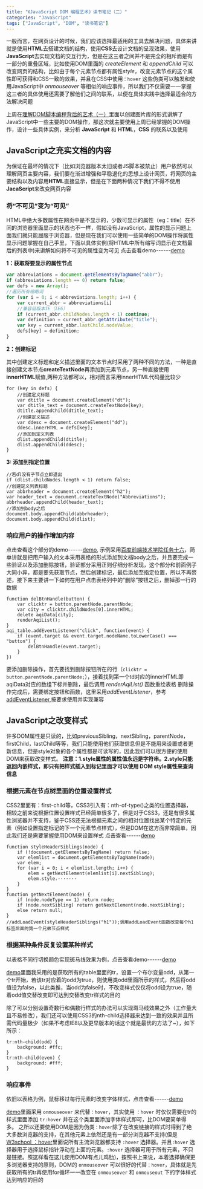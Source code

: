 ```yaml
---
title: "《JavaScript DOM 编程艺术》读书笔记（二）"
categories: "JavaScript"
tags: ["JavaScript", "DOM", "读书笔记"]
---
```



一般而言，在网页设计的时候，我们应该选择最适用的工具去解决问题，具体来讲就是使用**HTML**去搭建文档的结构，使用**CSS**去设计文档的呈现效果，使用**JavaScript**去实现文档的交互行为，但是在这三者之间并不是完全的相斥而是有一部分的重叠区域，比如使用DOM里面的 *createElement* 和 *appendChild* 可以改变网页的结构，比如由于每个元素节点都有属性*style*，改变元素节点的这个属性即可获得和CSS一致的效果，并且在CSS中使用`：hover` 这些伪类可以触发和使用JavaScript中 *onmouseover* 等相似的响应事件，所以我们不仅需要一一掌握这三者的具体使用还需要了解他们之间的联系，以便在具体实践中选择最适合的方法解决问题

上周在[理解DOM脚本编程背后的艺术（一）](http://ppmenghome.com/javascript/Javascript-DOM1/)里面以创建图片库的形式讲解了JavaScript中一些主要的DOM操作，那这次就主要使用上周已经掌握的DOM操作，设计一些具体实例，来分析 **JavaScript** 和 **HTML**，**CSS** 的联系以及使用

## JavaScript之充实文档的内容
为保证在最坏的情况下（比如浏览器版本太旧或者JS脚本被禁止）用户依然可以理解网页主要内容，我们要在渐进增强和平稳退化的思想上设计网页，将网页的主要结构以及内容用**HTML**直接显示，但是在下面两种情况下我们不得不使用**JacaScript**来改变网页内容

### 将“不可见”变为“可见”
HTML中绝大多数属性在网页中是不显示的，少数可显示的属性（eg：title）在不同的浏览器里面显示的状态也不一样，假如没有JavaScript，属性的显示问题上面我们就只能屈服于浏览器，但是现在我们可以使用一些简单的DOM操作将属性显示问题掌握在自己手里，下面以具体实例(将HTML中所有缩写词显示在文档最后的列表中)来讲解如何将不可见的属性变为可见
点击查看demo------[demo](http://codepen.io/ppmeng/pen/dMdMzQ)

**1：获取将要显示的属性节点**
```JavaScript
var abbreviations = document.getElementsByTagName("abbr");
if (abbreviations.length == 0) return false;
var defs = new Array();
//遍历所有缩略词
for (var i = 0; i < abbreviations.length; i++) {
	var current_abbr = abbreviations[i]
	//兼容低版本IE（IE6）
	if (current_abbr.childNodes.length < 1) continue;
	var definition = current_abbr.getAttribute("title");
	var key = current_abbr.lastChild.nodeValue;
	defs[key] = definition;
}
```
**2：创建标记**

其中创建定义标题和定义描述里面的文本节点时采用了两种不同的方法，一种是直接创建文本节点**createTextNode**再添加到元素节点，另一种直接使用**innerHTML**赋值,两种方法都可以，相对而言采用innerHTML代码量比较少
```
for (key in defs) {
	//创建定义标题
	var dtitle = document.createElement("dt");
	var dtitle_text = document.createTextNode(key);
    dtitle.appendChild(dtitle_text);
    //创建定义描述
	var ddesc = document.createElement("dd");
	ddesc.innerHTML = defs[key];
    //添加到定义列表
	dlist.appendChild(dtitle);
	dlist.appendChild(ddesc);
}
```
**3: 添加到指定位置**
```
//若dl没有子节点立即退出
if (dlist.childNodes.length < 1) return false;
//创建定义列表标题
var abbrheader = document.createElement("h2");
var header_text = document.createTextNode("Abbreviations");
abbrheader.appendChild(header_text);
//添加到body之后
document.body.appendChild(abbrheader);
document.body.appendChild(dlist);
```
### 响应用户的操作增加内容
点击查看这个部分的demo------[demo](http://ppmeng.github.io/baidu.IFE2016/task2/task2-4/task2-4.html),
示例采用[百度前端技术学院任务十六](http://ife.baidu.com/task/detail?taskId=16)，简单讲就是把用户输入的文本采用表格的形式添加到文档body之后，并且要完成一些验证以及添加删除按钮，验证部分采用正则仔细分析发现，这个部分和前面例子大同小异，都是要先获取节点，然后创建标记，最后添加至指定位置，所以不再赘述，接下来主要讲一下如何在用户点击表格列中的“删除”按钮之后，删掉那一行的数据
```
function delBtnHandle(button) {
	var clicktr = button.parentNode.parentNode;
    var city = clicktr.childNodes[0].innerHTML;
    delete aqiData[city];
    renderAqiList();
}
aqi_table.addEventListener("click", function(event) {
    if (event.target && event.target.nodeName.toLowerCase() === "button") {
        delBtnHandle(event.target);
    }
})
```
要添加删除操作，首先要找到删除按钮所在的行（`clicktr = button.parentNode.parentNode;`），接着找到第一个td对应的innerHTML即aqiData对应的数组下标并删除，最后调用 *renderAqiList()* 函数重绘表格
删除操作完成后，需要绑定按钮和函数，这里采用*addEventListener*，参考[addEventListener](http://www.runoob.com/jsref/met-element-addeventlistener.html),按要求使用并实现兼容

## JavaScript之改变样式
许多DOM属性是只读的，比如previousSibling，nextSibling，parentNode，firstChild，lastChild等等，我们只能使用他们获取信息但是不能用来设置或者更新信息，但是style对象的各个属性都是可读写的，因此我们可以很方便的使用DOM来获取改变样式。 **注意：1.style属性的属性值永远是字符串。2.style只能返回内嵌样式，即只有把样式插入到标记里面才可以使用 DOM style属性来查询信息**

### 根据元素在节点树里面的位置设置样式
CSS2里面有：first-child等，CSS3引入有：nth-of-type()之类的位置选择器，相较之前来说根据位置设置样式已经简单很多了，但是对于CSS3，还是有很多属性浏览器并不支持，鉴于CSS还无法根据元素之间的相对位置找出某个特定的元素（例如设置指定标记的下一个元素节点样式），但是DOM在这方面非常简单，因此我们还是需要掌握使用DOM来设置样式
点击查看------[demo](http://codepen.io/ppmeng/pen/BKYLVv)
```
function styleHeaderSiblings(node) {
    if (!document.getElementsByTagName) return false;
    var elemlist = document.getElementsByTagName(node);
    var elem;
    for (var i = 0; i < elemlist.length; i++) {
    	elem = getNextElement(elemlist[i].nextSibling);
    	elem.style.·······
    }
}
function getNextElement(node) {
	if (node.nodeType == 1) return node;
	if (node.nextSibling) return getNextElement(node.nextSibling);
    else return null; 
}
//addLoadEvent(styleHeaderSiblings("h1"));调用addLoadEvent函数改变每个h1标签后面的第一个兄弟节点样式
```
### 根据某种条件反复设置某种样式
以表格不同行切换颜色实现斑马线效果为例，点击查看demo------[demo](http://codepen.io/ppmeng/pen/xVYEJq)

[demo](http://codepen.io/ppmeng/pen/xVYEJq)里面我采用的是获取所有的table里面的tr，设置一个布尔变量odd，从第一个tr开始，若该tr对应着的odd为true，则使用类odd里面所示的样式，然后将odd值设为false，以此类推，当odd为false时，不改变样式仅仅将odd设为true，随着odd值交替改变即可达到交替改变tr样式的目的

除了可以分别设置奇数行和偶数行样式的办法可以实现斑马线效果之外（工作量大且不易修改），我们还可以使用CSS3的nth-child选择器来达到一致的效果并且所需代码量极少（如果不考虑IE8以及更早版本的话这个就是最优的方法了~），如下所示：
```
tr:nth-child(odd) {
	background: #ffc;
}
tr:nth-child(even) {
	background: #fff;
}
```


### 响应事件
依旧以表格为例，鼠标移过每行元素时改变字体样式，点击查看------[demo](http://codepen.io/ppmeng/pen/RaQGBy)

[demo](http://codepen.io/ppmeng/pen/RaQGBy)里面采用 `onmouseover` 来代替`：hover`，其实使用 `：hover` 时仅仅需要在tr的样式里面添加 `tr:hover` 并在这个类里面添加字体样式即可，比DOM要简单得多。 之所以还要使用DOM是因为伪类`：hover`除了在改变链接的样式时得到了绝大多数浏览器的支持，在其他元素上依然还是有一部分浏览器不支持(但是[W3school ：hover](http://www.w3school.com.cn/cssref/selector_hover.asp)里面说所有主流浏览器都支持 `:hover` 选择器。并且`:hover` 选择器用于选择鼠标指针浮动在上面的元素。`:hover` 选择器可用于所有元素，不只是链接。照这样看在这儿使用DOM有点儿鸡肋)，按照书上来说，本着选择确保更多浏览器支持的原则，DOM的 `onmouseover` 可以很好的代替`：hover`，具体就是先获取所有的tr再使用for循环一一改变在 `onmouseover` 和 `onmouseout` 下的字体样式达到响应的目的